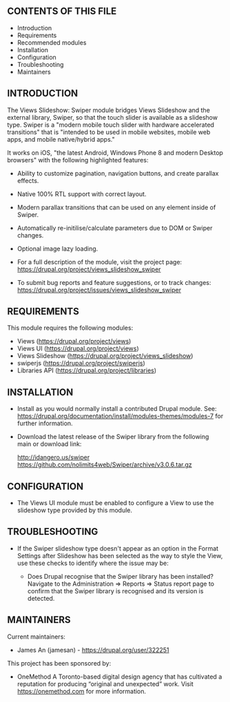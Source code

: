 CONTENTS OF THIS FILE
---------------------
   
 * Introduction
 * Requirements
 * Recommended modules
 * Installation
 * Configuration
 * Troubleshooting
 * Maintainers

INTRODUCTION
------------
The Views Slideshow: Swiper module bridges Views Slideshow and the external
library, Swiper, so that the touch slider is available as a slideshow type.
Swiper is a "modern mobile touch slider with hardware accelerated transitions"
that is "intended to be used in mobile websites, mobile web apps, and mobile
native/hybrid apps."

It works on iOS, "the latest Android, Windows Phone 8 and modern Desktop browsers"
with the following highlighted features:

 * Ability to customize pagination, navigation buttons, and create parallax effects.
 * Native 100% RTL support with correct layout.
 * Modern parallax transitions that can be used on any element inside of Swiper.
 * Automatically re-initilise/calculate parameters due to DOM or Swiper changes.
 * Optional image lazy loading.

 * For a full description of the module, visit the project page:
   https://drupal.org/project/views_slideshow_swiper

 * To submit bug reports and feature suggestions, or to track changes:
   https://drupal.org/project/issues/views_slideshow_swiper

REQUIREMENTS
------------
This module requires the following modules:
 * Views (https://drupal.org/project/views)
 * Views UI (https://drupal.org/project/views)
 * Views Slideshow (https://drupal.org/project/views_slideshow)
 * swiperjs (https://drupal.org/project/swiperjs)
 * Libraries API (https://drupal.org/project/libraries)

INSTALLATION
------------
 * Install as you would normally install a contributed Drupal module. See:
   https://drupal.org/documentation/install/modules-themes/modules-7
   for further information.

 * Download the latest release of the Swiper library from the following
   main or download link:

   http://idangero.us/swiper
   https://github.com/nolimits4web/Swiper/archive/v3.0.6.tar.gz

CONFIGURATION
-------------
 * The Views UI module must be enabled to configure a View to use the
   slideshow type provided by this module.

TROUBLESHOOTING
---------------
 * If the Swiper slideshow type doesn't appear as an option in the Format Settings
   after Slideshow has been selected as the way to style the View, use these checks
   to identify where the issue may be:

   - Does Drupal recognise that the Swiper library has been installed? Navigate to
     the Administration => Reports => Status report page to confirm that the Swiper
     library is recognised and its version is detected.

MAINTAINERS
-----------
Current maintainers:
 * James An (jamesan) - https://drupal.org/user/322251

This project has been sponsored by:
 * OneMethod
   A Toronto-based digital design agency that has cultivated a reputation for producing
   “original and unexpected” work. Visit https://onemethod.com for more information.
